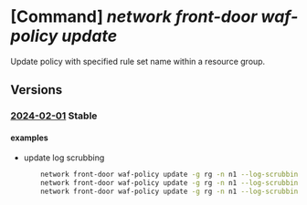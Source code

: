 # [Command] _network front-door waf-policy update_

Update policy with specified rule set name within a resource group.

## Versions

### [2024-02-01](/Resources/mgmt-plane/L3N1YnNjcmlwdGlvbnMve30vcmVzb3VyY2Vncm91cHMve30vcHJvdmlkZXJzL21pY3Jvc29mdC5uZXR3b3JrL2Zyb250ZG9vcndlYmFwcGxpY2F0aW9uZmlyZXdhbGxwb2xpY2llcy97fQ==/2024-02-01.xml) **Stable**

<!-- mgmt-plane /subscriptions/{}/resourcegroups/{}/providers/microsoft.network/frontdoorwebapplicationfirewallpolicies/{} 2024-02-01 -->

#### examples

- update log scrubbing
    ```bash
        network front-door waf-policy update -g rg -n n1 --log-scrubbing "{scrubbing-rules:[{match-variable:QueryStringArgNames,selector-match-operator:EqualsAny}],state:Enabled}"
        network front-door waf-policy update -g rg -n n1 --log-scrubbing scrubbing-rules[1]="{match-variable:RequestUri,selector-match-operator:EqualsAny}"
        network front-door waf-policy update -g rg -n n1 --log-scrubbing "{scrubbing-rules:[{match-variable:QueryStringArgNames,selector-match-operator:EqualsAny}],state:Enabled}" scrubbing-rules[1]="{match-variable:RequestUri,selector-match-operator:EqualsAny}"
    ```
